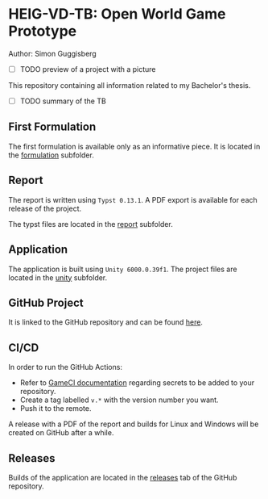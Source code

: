 # HEIG-VD-TB: Open World Game Prototype

Author: Simon Guggisberg

- [ ] TODO preview of a project with a picture

This repository containing all information related to my Bachelor's thesis.

- [ ] TODO summary of the TB 

## First Formulation

The first formulation is available only as an informative piece.
It is located in the [formulation](/formulation/TB_first_formulation_OWP.typ) subfolder.

## Report

The report is written using `Typst 0.13.1`.
A PDF export is available for each release of the project.

The typst files are located in the [report](/report/main.typ) subfolder.

## Application

The application is built using `Unity 6000.0.39f1`.
The project files are located in the [unity](/unity/) subfolder.

## GitHub Project

It is linked to the GitHub repository and can be found [here](https://github.com/users/GuggisbergSimon/projects/2).

## CI/CD

In order to run the GitHub Actions:
- Refer to [GameCI documentation](https://game.ci/docs/github/activation) regarding secrets to be added to your repository.
- Create a tag labelled `v.*` with the version number you want.
- Push it to the remote.

A release with a PDF of the report and builds for Linux and Windows will be created on GitHub after a while.

## Releases

Builds of the application are located in the [releases](https://github.com/GuggisbergSimon/HEIG-VD-TB/releases/latest) tab of the GitHub repository.
